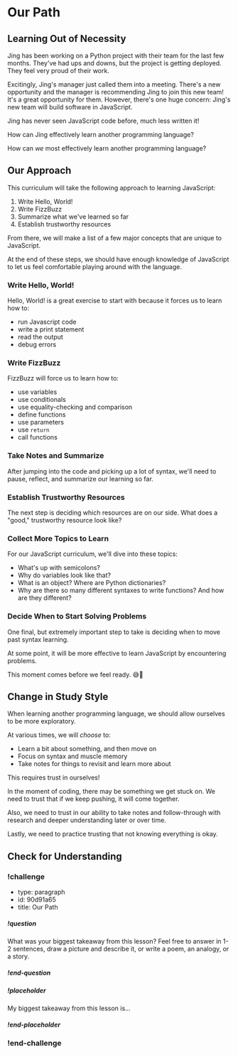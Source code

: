 # Our Path

## Learning Out of Necessity

Jing has been working on a Python project with their team for the last few months. They've had ups and downs, but the project is getting deployed. They feel very proud of their work.

Excitingly, Jing's manager just called them into a meeting. There's a new opportunity and the manager is recommending Jing to join this new team! It's a great opportunity for them. However, there's one huge concern: Jing's new team will build software in JavaScript.

Jing has never seen JavaScript code before, much less written it!

How can Jing effectively learn another programming language?

How can _we_ most effectively learn another programming language?

## Our Approach

This curriculum will take the following approach to learning JavaScript:

1. Write Hello, World!
1. Write FizzBuzz
1. Summarize what we've learned so far
1. Establish trustworthy resources

From there, we will make a list of a few major concepts that are unique to JavaScript.

At the end of these steps, we should have enough knowledge of JavaScript to let us feel comfortable playing around with the language.

### Write Hello, World!

Hello, World! is a great exercise to start with because it forces us to learn how to:

- run Javascript code
- write a print statement
- read the output
- debug errors

### Write FizzBuzz

FizzBuzz will force us to learn how to:

- use variables
- use conditionals
- use equality-checking and comparison
- define functions
- use parameters
- use `return`
- call functions

### Take Notes and Summarize

After jumping into the code and picking up a lot of syntax, we'll need to pause, reflect, and summarize our learning so far.

### Establish Trustworthy Resources

The next step is deciding which resources are on our side. What does a "good," trustworthy resource look like?

### Collect More Topics to Learn

For our JavaScript curriculum, we'll dive into these topics:

- What's up with semicolons?
- Why do variables look like that?
- What is an object? Where are Python dictionaries?
- Why are there so many different syntaxes to write functions? And how are they different?

### Decide When to Start Solving Problems

One final, but extremely important step to take is deciding when to move past syntax learning.

At some point, it will be more effective to learn JavaScript by encountering problems.

This moment comes before we feel ready. 😅🙂

## Change in Study Style

When learning another programming language, we should allow ourselves to be more exploratory.

At various times, we will _choose_ to:

- Learn a bit about something, and then move on
- Focus on syntax and muscle memory
- Take notes for things to revisit and learn more about

This requires trust in ourselves!

In the moment of coding, there may be something we get stuck on. We need to trust that if we keep pushing, it will come together.

Also, we need to trust in our ability to take notes and follow-through with research and deeper understanding later or over time.

Lastly, we need to practice trusting that not knowing everything is okay.


## Check for Understanding

<!-- Question Takeaway -->
<!-- prettier-ignore-start -->
### !challenge
* type: paragraph
* id: 90d91a65
* title: Our Path
##### !question

What was your biggest takeaway from this lesson? Feel free to answer in 1-2 sentences, draw a picture and describe it, or write a poem, an analogy, or a story.

##### !end-question
##### !placeholder

My biggest takeaway from this lesson is...

##### !end-placeholder
### !end-challenge
<!-- prettier-ignore-end -->
